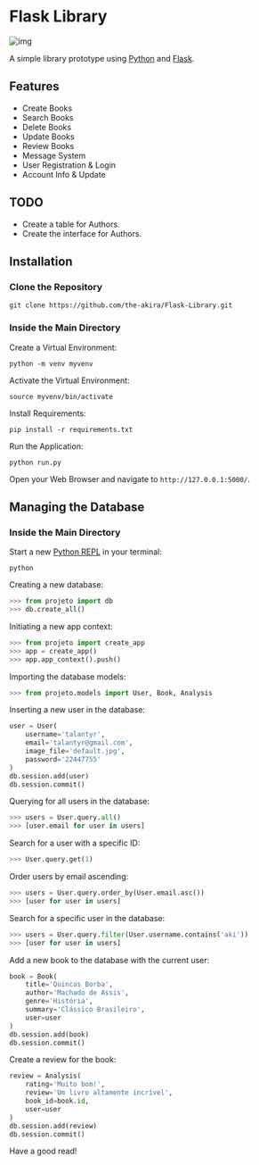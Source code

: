 # Flask Library

![img](https://raw.githubusercontent.com/the-akira/Flask-Library/master/projeto/static/img/Avatar.png)

A simple library prototype using [Python](https://www.python.org/) and [Flask](https://flask.palletsprojects.com/en/2.1.x/).

## Features

- Create Books
- Search Books
- Delete Books
- Update Books
- Review Books
- Message System
- User Registration & Login
- Account Info & Update

## TODO

- Create a table for Authors.
- Create the interface for Authors.

## Installation

### Clone the Repository

```
git clone https://github.com/the-akira/Flask-Library.git
```

### Inside the Main Directory

Create a Virtual Environment:

```
python -m venv myvenv
```

Activate the Virtual Environment:

```
source myvenv/bin/activate
```

Install Requirements:

```
pip install -r requirements.txt
```

Run the Application:

```
python run.py
```

Open your Web Browser and navigate to `http://127.0.0.1:5000/`.

## Managing the Database

### Inside the Main Directory

Start a new [Python REPL](https://python.land/introduction-to-python/the-repl) in your terminal:

```
python
```

Creating a new database:

```python
>>> from projeto import db
>>> db.create_all()
```

Initiating a new app context:

```python
>>> from projeto import create_app
>>> app = create_app()
>>> app.app_context().push()
```

Importing the database models:

```python
>>> from projeto.models import User, Book, Analysis
```

Inserting a new user in the database:

```python
user = User(
    username='talantyr', 
    email='talantyr@gmail.com', 
    image_file='default.jpg', 
    password='22447755'
)
db.session.add(user)
db.session.commit()
```

Querying for all users in the database:

```python
>>> users = User.query.all()
>>> [user.email for user in users]
```

Search for a user with a specific ID:

```python
>>> User.query.get(1)
```

Order users by email ascending:

```python
>>> users = User.query.order_by(User.email.asc())
>>> [user for user in users]
```

Search for a specific user in the database:

```python
>>> users = User.query.filter(User.username.contains('aki'))
>>> [user for user in users]
```

Add a new book to the database with the current user:

```python
book = Book(
    title='Quincas Borba', 
    author='Machado de Assis', 
    genre='História', 
    summary='Clássico Brasileiro', 
    user=user
)
db.session.add(book)
db.session.commit()
```

Create a review for the book:

```python
review = Analysis(
    rating='Muito bom!', 
    review='Um livro altamente incrível', 
    book_id=book.id, 
    user=user
)
db.session.add(review)
db.session.commit()
```

Have a good read!